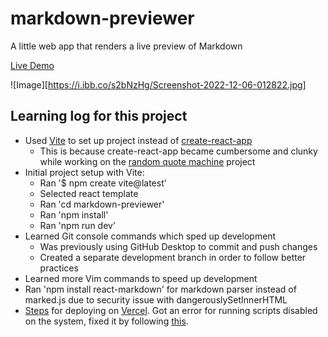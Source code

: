 # markdown-previewer
 A little web app that renders a live preview of Markdown

 [Live Demo](https://markdown-previewer-mfarabi.vercel.app/)
 
 ![Image][https://i.ibb.co/s2bNzHg/Screenshot-2022-12-06-012822.jpg]

## Learning log for this project
* Used [Vite](https://vitejs.dev/) to set up project instead of [create-react-app](https://reactjs.org/docs/create-a-new-react-app.html)
  * This is because create-react-app became cumbersome and clunky while working on the [random quote machine](https://github.com/Mfarabi619/random-quote-machine) project 
* Initial project setup with Vite:
  * Ran '$ npm create vite@latest'
  * Selected react template
  * Ran 'cd markdown-previewer'
  * Ran 'npm install'
  * Ran 'npm run dev'
* Learned Git console commands which sped up development
  * Was previously using GitHub Desktop to commit and push changes
  * Created a separate development branch in order to follow better practices
* Learned more Vim commands to speed up development
* Ran 'npm install react-markdown' for markdown parser instead of marked.js due to security issue with dangerouslySetInnerHTML
* [Steps](https://vitejs.dev/guide/static-deploy.html) for deploying on [Vercel](https://vercel.com/). Got an error for running scripts disabled on the system, fixed it by following [this](https://www.roelpeters.be/solved-running-scripts-is-disabled-on-this-system-in-powershell/).